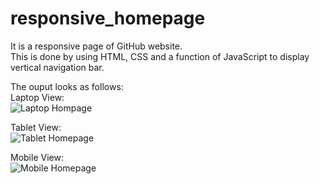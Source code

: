# responsive_homepage
It is a responsive page of GitHub website.<br/> 
This is done by using HTML, CSS and a function of JavaScript to display vertical navigation bar.

The ouput looks as follows:<br/> 
Laptop View: <br/>
![Laptop Hompage](https://user-images.githubusercontent.com/68728212/122725901-189e8700-d293-11eb-872a-e211206de5d0.png)

Tablet View: <br/> 
![Tablet Homepage](https://user-images.githubusercontent.com/68728212/122725985-2f44de00-d293-11eb-8684-1000f1f94fd8.png)

Mobile View:<br/> 
![Mobile Homepage](https://user-images.githubusercontent.com/68728212/122726062-471c6200-d293-11eb-96eb-9f4cafb78145.png)

